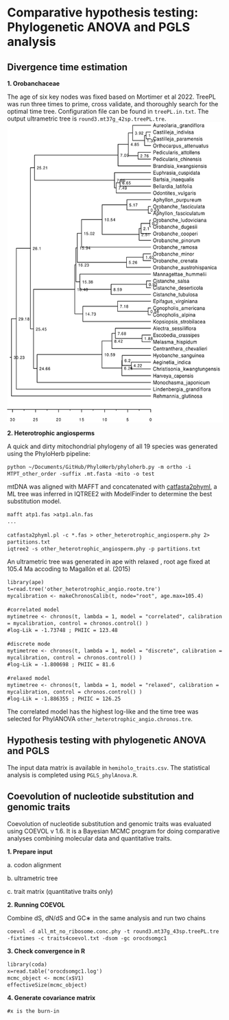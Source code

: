 # Comparative hypothesis testing: Phylogenetic ANOVA and PGLS analysis

## Divergence time estimation

**1. Orobanchaceae**

The age of six key nodes was fixed based on Mortimer et al 2022. TreePL was run three times to prime, cross validate, and thoroughly search for the optimal time tree. Configuration file can be found in `treePL.in.txt`. The output ultrametric tree is `round3.mt37g_42sp.treePL.tre`.
<img src="./Orobanchaceae_timetree.png" width="570" height="700">

**2. Heterotrophic angiosperms**

A quick and dirty mitochondrial phylogeny of all 19 species was generated using the PhyloHerb pipeline:

```
python ~/Documents/GitHub/PhyloHerb/phyloherb.py -m ortho -i MTPT_other_order -suffix .mt.fasta -mito -o test
```
mtDNA was aligned with MAFFT and concatenated with [catfasta2phyml](https://github.com/nylander/catfasta2phyml), a ML tree was inferred in IQTREE2 with ModelFinder to determine the best substitution model. 
```
mafft atp1.fas >atp1.aln.fas
...

catfasta2phyml.pl -c *.fas > other_heterotrophic_angiosperm.phy 2> partitions.txt
iqtree2 -s other_heterotrophic_angiosperm.phy -p partitions.txt
```

An ultrametric tree was generated in ape with relaxed , root age fixed at 105.4 Ma accoding to Magallón et al. (2015)
```
library(ape)
t=read.tree('other_heterotrophic_angio.roote.tre')
mycalibration <- makeChronosCalib(t, node="root", age.max=105.4)

#correlated model
mytimetree <- chronos(t, lambda = 1, model = "correlated", calibration = mycalibration, control = chronos.control() )
#log-Lik = -1.73748 ; PHIIC = 123.48 

#discrete mode
mytimetree <- chronos(t, lambda = 1, model = "discrete", calibration = mycalibration, control = chronos.control() )
#log-Lik = -1.800698 ; PHIIC = 81.6

#relaxed model
mytimetree <- chronos(t, lambda = 1, model = "relaxed", calibration = mycalibration, control = chronos.control() )
#log-Lik = -1.886355 ; PHIIC = 126.25 
```
The correlated model has the highest log-like and the time tree was selected for PhylANOVA `other_heterotrophic_angio.chronos.tre`.

## Hypothesis testing with phylogenetic ANOVA and PGLS

The input data matrix is available in `hemiholo_traits.csv`. The statistical analysis is completed using `PGLS_phylAnova.R`.

## Coevolution of nucleotide substitution and genomic traits

Coevolution of nucleotide substitution and genomic traits was evaluated using COEVOL v 1.6. It is a Bayesian MCMC program for doing comparative analyses combining molecular data and quantitative traits. 

**1. Prepare input**

a. codon alignment

b. ultrametric tree

c. trait matrix (quantitative traits only)

**2. Running COEVOL**

Combine dS, dN/dS and GC∗ in the same analysis and run two chains
```
coevol -d all_mt_no_ribosome.conc.phy -t round3.mt37g_43sp.treePL.tre -fixtimes -c traits4coevol.txt -dsom -gc orocdsomgc1
```

**3. Check convergence in R**
```#R
library(coda)
x=read.table('orocdsomgc1.log')
mcmc_object <- mcmc(x$V1)
effectiveSize(mcmc_object)
```

**4. Generate covariance matrix**
```readcoevol -x 200 orocdsomgc1
#x is the burn-in
```
